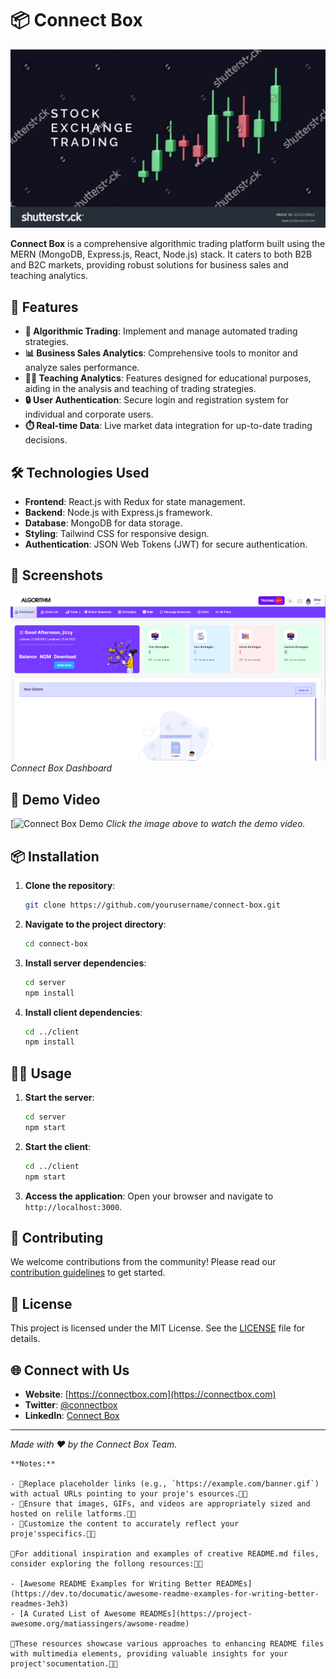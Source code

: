 
# 📦 Connect Box

![Connect Box Banner](/Banner.jpg)


**Connect Box** is a comprehensive algorithmic trading platform built using the MERN (MongoDB, Express.js, React, Node.js) stack. It caters to both B2B and B2C markets, providing robust solutions for business sales and teaching analytics.

## 🚀 Features

- **🤖 Algorithmic Trading**: Implement and manage automated trading strategies.
- **📊 Business Sales Analytics**: Comprehensive tools to monitor and analyze sales performance.
- **🧑‍🏫 Teaching Analytics**: Features designed for educational purposes, aiding in the analysis and teaching of trading strategies.
- **🔒 User Authentication**: Secure login and registration system for individual and corporate users.
- **⏱️ Real-time Data**: Live market data integration for up-to-date trading decisions.

## 🛠️ Technologies Used

- **Frontend**: React.js with Redux for state management.
- **Backend**: Node.js with Express.js framework.
- **Database**: MongoDB for data storage.
- **Styling**: Tailwind CSS for responsive design.
- **Authentication**: JSON Web Tokens (JWT) for secure authentication.

## 📸 Screenshots

![Dashboard Screenshot](/dashboard.png)
*Connect Box Dashboard*

## 🎥 Demo Video

[![Connect Box Demo](https://www.awesomescreenshot.com/video/37147842?key=8865fa7ae52a35a261848b7e5411a0a4)
*Click the image above to watch the demo video.*

## 📦 Installation

1. **Clone the repository**:
   ```bash
   git clone https://github.com/yourusername/connect-box.git
   ```
2. **Navigate to the project directory**:
   ```bash
   cd connect-box
   ```
3. **Install server dependencies**:
   ```bash
   cd server
   npm install
   ```
4. **Install client dependencies**:
   ```bash
   cd ../client
   npm install
   ```

## 🏃‍♂️ Usage

1. **Start the server**:
   ```bash
   cd server
   npm start
   ```
2. **Start the client**:
   ```bash
   cd ../client
   npm start
   ```
3. **Access the application**:
   Open your browser and navigate to `http://localhost:3000`.

## 🤝 Contributing

We welcome contributions from the community! Please read our [contribution guidelines](CONTRIBUTING.md) to get started.

## 📄 License

This project is licensed under the MIT License. See the [LICENSE](LICENSE) file for details.

## 🌐 Connect with Us

- **Website**: [https://connectbox.com](https://connectbox.com)
- **Twitter**: [@connectbox](https://twitter.com/connectbox)
- **LinkedIn**: [Connect Box](https://www.linkedin.com/company/connectbox)

---

*Made with ❤️ by the Connect Box Team.*

```
**Notes:**

- Replace placeholder links (e.g., `https://example.com/banner.gif`) with actual URLs pointing to your proje's esources.
- Ensure that images, GIFs, and videos are appropriately sized and hosted on relile latforms.
- Customize the content to accurately reflect your proje'sspecifics.

For additional inspiration and examples of creative README.md files, consider exploring the follong resources:

- [Awesome README Examples for Writing Better READMEs](https://dev.to/documatic/awesome-readme-examples-for-writing-better-readmes-3eh3)
- [A Curated List of Awesome READMEs](https://project-awesome.org/matiassingers/awsome-readme)

These resources showcase various approaches to enhancing README files with multimedia elements, providing valuable insights for your project'socumentation. 
